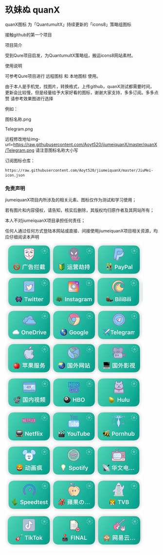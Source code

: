 # 玖妹ぬ quanX
quanX图标
为「QuantumultX」持续更新的「icons8」策略组图标

接触github的第一个项目

项目简介

受到Qure项目启发，为QuantumultX策略组，搬运icons8网站素材。

使用说明

可参考Qure项目进行 远程图标 和 本地图标 使用。

由于本人是手机党，找图片，转换格式，上传github，quanX测试都需要时间，更新会比较慢，但是经量给予大家好看的图标，谢谢大家支持，多多订阅。多多点赞 请参考效果图进行选择

例如：

图标名称.png

Telegram.png

远程修改地址img-url=https://raw.githubusercontent.com/Aoyt520/jiumeiquanX/master/quanX/Telegram.png
请注意图标名称大小写  

订阅图标仓库：
```
https://raw.githubusercontent.com/Aoyt520/jiumeiquanX/master/JiuMei-icon.json
```

### 免责声明

jiumeiquanX项目内所涉及的相关元素、图标仅作为测试和学习使用；

若有图片和内容侵权，请告知，核实后删除，其版权均归原作者及其网站所有；

本人不对jiumeiquanX项目承担任何责任；

任何人通过任何方式登陆本网站或直接、间接使用jiumeiquanX项目相关资源，均应仔细阅读本声明
![quanx](https://raw.githubusercontent.com/Aoyt520/Script/Pv/IMG_4536.JPG "quanx")
